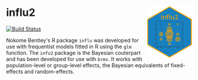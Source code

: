 # influ2 <img src="man/figures/logo.png" align="right" height=140/>

[![Build Status](https://travis-ci.org/quantifish/influ2.svg?branch=master)](https://travis-ci.org/quantifish/influ2)

Nokome Bentley's R package `influ` was developed for use with frequentist models fitted in R using the `glm` function. The `infu2` package is the Bayesian couterpart and has been developed for use with `brms`. It works with population-level or group-level effects, the Bayesian equivalents of fixed-effects and random-effects. 
